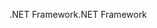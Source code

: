 <span data-ttu-id="5032a-101">.NET Framework</span><span class="sxs-lookup"><span data-stu-id="5032a-101">.NET Framework</span></span>